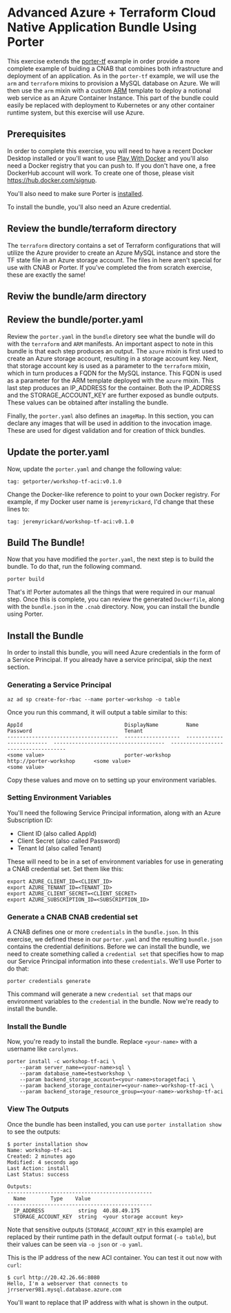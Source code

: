 # Advanced Azure + Terraform Cloud Native Application Bundle Using Porter

This exercise extends the [porter-tf](https://github.com/deislabs/porter/tree/master/workshop/porter-tf)  example in order provide a more complete example of buiding a CNAB that combines both infrastructure and deployment of an application. As in the `porter-tf` example, we will use the `arm` and `terraform` mixins to provision a MySQL database on Azure. We will then use the `arm` mixin with a custom [ARM](https://docs.microsoft.com/en-us/azure/azure-resource-manager/resource-group-authoring-templates) template to deploy a notional web service as an Azure Container Instance. This part of the bundle could easily be replaced with deployment to Kubernetes or any other container runtime system, but this exercise will use Azure.

## Prerequisites

In order to complete this exercise, you will need to have a recent Docker Desktop installed or you'll want to use [Play With Docker](https://labs.play-with-docker.com/) and you'll also need a Docker registry that you can push to. If you don't have one, a free DockerHub account will work. To create one of those, please visit https://hub.docker.com/signup.

You'll also need to make sure Porter is [installed](https://porter.sh/install/).

To install the bundle, you'll also need an Azure credential.

## Review the bundle/terraform directory

The `terraform` directory contains a set of Terraform configurations that will utilize the Azure provider to create an Azure MySQL instance and store the TF state file in an Azure storage account. The files in here aren't special for use with CNAB or Porter. If you've completed the from scratch exercise, these are exactly the same!

## Reviw the bundle/arm directory

## Review the bundle/porter.yaml

Review the `porter.yaml` in the `bundle` diretory see what the bundle will do with the `terraform` and `ARM` manifests. An important aspect to note in this bundle is that each step produces an output. The `azure` mixin is first used to create an Azure storage account, resulting in a storage account key. Next, that storage account key is used as a parameter to the `terraform` mixin, which in turn produces a FQDN for the MySQL instance. This FQDN is used as a parameter for the ARM template deployed with the `azure` mixin. This last step produces an IP_ADDRESS for the container. Both the IP_ADDRESS and the STORAGE_ACCOUNT_KEY are further exposed as bundle outputs. These values can be obtained after installing the bundle.

Finally, the `porter.yaml` also defines an `imageMap`. In this section, you can declare any images that will be used in addition to the invocation image. These are used for digest validation and for creation of thick bundles.

## Update the porter.yaml

Now, update the `porter.yaml` and change the following value:

```
tag: getporter/workshop-tf-aci:v0.1.0
```

Change the Docker-like reference to point to your own Docker registry. For example, if my Docker user name is `jeremyrickard`, I'd change that these lines to:

```
tag: jeremyrickard/workshop-tf-aci:v0.1.0
```

## Build The Bundle!

Now that you have modified the `porter.yaml`, the next step is to build the bundle. To do that, run the following command.

```
porter build
```

That's it! Porter automates all the things that were required in our manual step. Once this is complete, you can review the generated `Dockerfile`, along with the `bundle.json` in the `.cnab` directory. Now, you can install the bundle using Porter.

## Install the Bundle

In order to install this bundle, you will need Azure credentials in the form of a Service Principal. If you already have a service principal, skip the next section.

### Generating a Service Principal

```
az ad sp create-for-rbac --name porter-workshop -o table
```

Once you run this command, it will output a table similar to this:

```
AppId                                 DisplayName         Name                       Password                              Tenant
------------------------------------  ------------------  -------------------------  ------------------------------------  ------------------------------------
<some value>                          porter-workshop     http://porter-workshop      <some value>                            <some value>
```

Copy these values and move on to setting up your environment variables.

### Setting Environment Variables

You'll need the following Service Principal information, along with an Azure Subscription ID:

- Client ID (also called AppId)
- Client Secret (also called Password)
- Tenant Id (also called Tenant)

These will need to be in a set of environment variables for use in generating a CNAB credential set. Set them like this:

```
export AZURE_CLIENT_ID=<CLIENT_ID>
export AZURE_TENANT_ID=<TENANT_ID>
export AZURE_CLIENT_SECRET=<CLIENT_SECRET>
export AZURE_SUBSCRIPTION_ID=<SUBSCRIPTION_ID>
```

### Generate a CNAB CNAB credential set

A CNAB defines one or more `credentials` in the `bundle.json`. In this exercise, we defined these in our `porter.yaml` and the resulting `bundle.json` contains the credential definitions. Before we can install the bundle, we need to create something called a `credential set` that specifies how to map our Service Principal information into these `credentials`. We'll use Porter to do that:

```
porter credentials generate
```

This command will generate a new `credential set` that maps our environment variables to the `credential` in the bundle. Now we're ready to install the bundle.

### Install the Bundle

Now, you're ready to install the bundle. Replace `<your-name>` with a username like `carolynvs`.

```
porter install -c workshop-tf-aci \
    --param server_name=<your-name>sql \
    --param database_name=testworkshop \
    --param backend_storage_account=<your-name>storagetfaci \
    --param backend_storage_container=<your-name>-workshop-tf-aci \
    --param backend_storage_resource_group=<your-name>-workshop-tf-aci
```

### View The Outputs

Once the bundle has been installed, you can use `porter installation show` to see the outputs:

```
$ porter installation show
Name: workshop-tf-aci
Created: 2 minutes ago
Modified: 4 seconds ago
Last Action: install
Last Status: success

Outputs:
-----------------------------------------------
  Name        Type    Value
-----------------------------------------------
  IP_ADDRESS           string  40.88.49.175
  STORAGE_ACCOUNT_KEY  string  <your storage account key>
```

Note that sensitive outputs (`STORAGE_ACCOUNT_KEY` in this example) are replaced by their runtime path
in the default output format (`-o table`), but their values can be seen via `-o json` or `-o yaml`.

This is the IP address of the new ACI container. You can test it out now with `curl`:

```
$ curl http://20.42.26.66:8080
Hello, I'm a webserver that connects to jrrserver981.mysql.database.azure.com
```

You'll want to replace that IP address with what is shown in the output.
